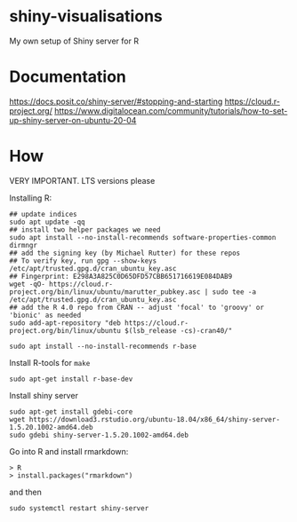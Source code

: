 # shiny-visualisations
My own setup of Shiny server for R

# Documentation
https://docs.posit.co/shiny-server/#stopping-and-starting
https://cloud.r-project.org/
https://www.digitalocean.com/community/tutorials/how-to-set-up-shiny-server-on-ubuntu-20-04

# How

VERY IMPORTANT. LTS versions please

Installing R:
```
## update indices
sudo apt update -qq
## install two helper packages we need
sudo apt install --no-install-recommends software-properties-common dirmngr
## add the signing key (by Michael Rutter) for these repos
## To verify key, run gpg --show-keys /etc/apt/trusted.gpg.d/cran_ubuntu_key.asc 
## Fingerprint: E298A3A825C0D65DFD57CBB651716619E084DAB9
wget -qO- https://cloud.r-project.org/bin/linux/ubuntu/marutter_pubkey.asc | sudo tee -a /etc/apt/trusted.gpg.d/cran_ubuntu_key.asc
## add the R 4.0 repo from CRAN -- adjust 'focal' to 'groovy' or 'bionic' as needed
sudo add-apt-repository "deb https://cloud.r-project.org/bin/linux/ubuntu $(lsb_release -cs)-cran40/"

sudo apt install --no-install-recommends r-base
```

Install R-tools for `make`
```
sudo apt-get install r-base-dev
```

Install shiny server 
```
sudo apt-get install gdebi-core
wget https://download3.rstudio.org/ubuntu-18.04/x86_64/shiny-server-1.5.20.1002-amd64.deb
sudo gdebi shiny-server-1.5.20.1002-amd64.deb
```

Go into R and install rmarkdown:
```
> R
> install.packages("rmarkdown")
```

and then 

```
sudo systemctl restart shiny-server
``` 
